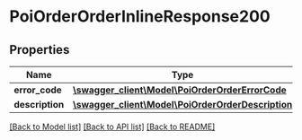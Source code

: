# PoiOrderOrderInlineResponse200

## Properties
Name | Type | Description | Notes
------------ | ------------- | ------------- | -------------
**error_code** | [**\swagger_client\Model\PoiOrderOrderErrorCode**](PoiOrderOrderErrorCode.md) |  | 
**description** | [**\swagger_client\Model\PoiOrderOrderDescription**](PoiOrderOrderDescription.md) |  | 

[[Back to Model list]](../README.md#documentation-for-models) [[Back to API list]](../README.md#documentation-for-api-endpoints) [[Back to README]](../README.md)

